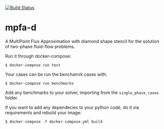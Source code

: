 [![Build Status](https://travis-ci.com/ricardolira/mpfa-d.svg?branch=master)](https://travis-ci.com/ricardolira/mpfa-d)
# mpfa-d


A MultiPoint Flux Approximation with diamond shape stencil for the solution of
two-phase fluid-flow problems.

Run it through docker-compose:

`$ docker-compose run test`


Your cases can be run the benchamrk cases with:

`$ docker-compose run benchmarks`

Add any benchmarks to your solver, importing from the `single_phase_cases` folder.

If you want to add any dependecies to your python code, do it via requirements and rebuild your image:

`$ docker-compose -f docker-compose.yml build`
